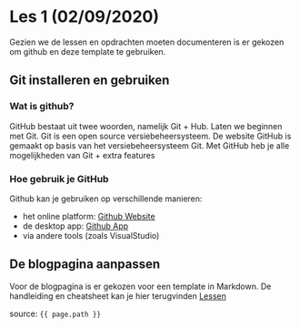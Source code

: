 # Les 1 (02/09/2020)

Gezien we de lessen en opdrachten moeten documenteren is er gekozen om github en deze template te gebruiken.


## Git installeren en gebruiken

### Wat is github?
GitHub bestaat uit twee woorden, namelijk Git + Hub. Laten we beginnen met Git. Git is een open source versiebeheersysteem. De website GitHub is gemaakt op basis van het versiebeheersysteem Git. Met GitHub heb je alle mogelijkheden van Git + extra features

### Hoe gebruik je GitHub
Github kan je gebruiken op verschillende manieren:
* het online platform: [Github Website](https://github.com/)
* de desktop app: [Github App](https://desktop.github.com/)
* via andere tools (zoals VisualStudio)

## De blogpagina aanpassen

Voor de blogpagina is er gekozen voor een template in Markdown.
De handleiding en cheatsheet kan je hier terugvinden [Lessen](../Lessen/01_Git/)

source: `{{ page.path }}`
